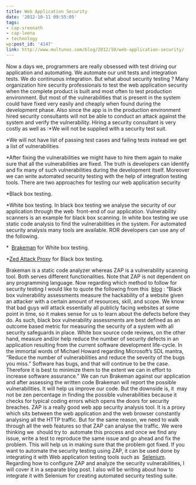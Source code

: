 ```yaml
---
title: Web Application Security
date: '2012-10-11 09:55:05'
tags:
- cap-sreenath
- cap-leena
- technology
wp:post_id: '4147'
link: http://www.multunus.com/blog/2012/10/web-application-security/
---
```


Now a days we, programmers are really obsessed with test driving our application and automating. We automate our unit tests and integration tests. We do continuous integration. But what about security testing ? Many organization hire security professionals to test the web application security when the complete product is built and most often to test production environment. But most of the vulnerabilities that is present in the system could have fixed very easily and cheaply when found during the development phase. Also since the app is in the production environment hired security consultants will not be able to conduct an attack against the system and verify the vulnerability. Hiring a security consultant is very costly as well as :*We will not be supplied with a security test suit.

	
*We will not have list of passing test cases and failing tests instead we get a list of vulnerabilities

	
*After fixing the vulnerabilities we might have to hire them again to make sure that all the vulnerabilities are fixed.
The truth is developers can identify and fix many of such vulnerabilities during the development itself. Moreover we can write automated security testing with the help of integration testing tools. There are two approaches for testing our web application security

*Black box testing.

	
*White box testing.
In black box testing we analyse the security of our application through the web  front-end of our application. Vulnerability scanners is an example for black box scanning. In white box testing we use static code analysis to find the vulnerabilities in the system. 
For automated security analysis many tools are available. ROR developers can use any of the following.

* 
[Brakeman](http://brakemanscanner.org/) for White box testing.

	
*[Zed Attack Proxy](https://www.owasp.org/index.php/OWASP_Zed_Attack_Proxy_Project) for Black box testing.

Brakeman is a static code analyzer whereas ZAP is a vulnerability scanning tool. Both serves different functionalities. Note that ZAP is not dependent on any programming language. Now regarding which method to follow for security testing I would like to quote the following from this 
[blog](http://jeremiahgrossman.blogspot.in/2009/10/black-box-vs-white-box-you-are-doing-it.html) : “Black box vulnerability assessments measure the hackability of a website given an attacker with a certain amount of resources, skill, and scope. We know that bad guys will attack essentially all publicly facing websites at some point in time, so it makes sense for us to learn about the defects before they do. As such, black box vulnerability assessments are best defined as an outcome based metric for measuring the security of a system with all security safeguards in place. White box source code reviews, on the other hand, measure and/or help reduce the number of security defects in an application resulting from the current software development life-cycle. In the immortal words of Michael Howard regarding Microsoft’s SDL mantra, “Reduce the number of vulnerabilities and reduce the severity of the bugs you miss.” Software has bugs, and that will continue to be the case. Therefore it is best to minimize them to the extent we can in effort to increase software assurance.” We can run Brakeman against our application and after assessing the written code Brakeman will report the possible vulnerabilities. It will help us improve our code. But the downside is, it  may not be zen percentage in finding the possible vulnerabilities because it checks for typical coding errors which opens the doors for security breaches. ZAP is a really good web app security analysis tool. It is a proxy which sits between the web application and the web browser constantly analysing all the HTTP traffic. But for the same reason, we need to walk through all the web features so that ZAP can analyse the traffic. We were thinking we  should try to  automate this process and once we find any issue, write a test to reproduce the same issue and go ahead and fix the problem. This will help us in making sure that the problem got fixed. If you want to automate the security testing using ZAP, it can be used done by integrating it with Web application testing tools such as 
[Selenium](http://seleniumhq.org/). Regarding how to configure ZAP and analyze the security vulnerabilities, I will cover it in a separate blog post. I also will be writing about how to integrate it with Selenium for creating automated security testing suite.
